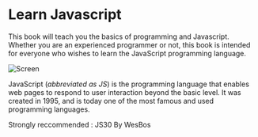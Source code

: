 Learn Javascript
======

This book will teach you the basics of programming and Javascript. Whether you are an experienced programmer or not, this book is intended for everyone who wishes to learn the JavaScript programming language.

![Screen](./assets/intro.png)

JavaScript (*abbreviated as JS*) is the programming language that enables web pages to respond to user interaction beyond the basic level. It was created in 1995, and is today one of the most famous and used programming languages.



Strongly reccommended : JS30 By WesBos
